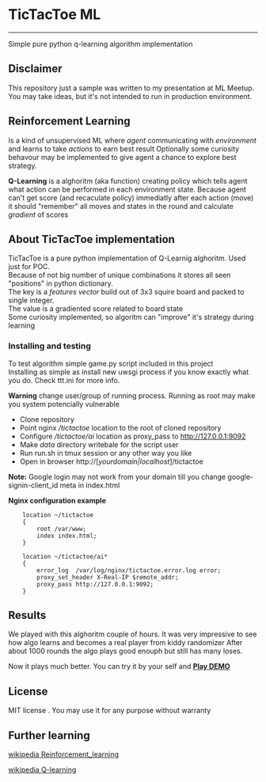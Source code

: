 # TicTacToe ML

--- 
Simple pure python q-learning algorithm implementation


## Disclaimer

This repository just a sample was written to my presentation at ML Meetup. 
You may take ideas, but it's not intended to run in production environment.

## Reinforcement Learning
Is a kind of unsupervised ML where _agent_ communicating with _environment_ and learns to take _actions_ to earn best result
Optionally some curiosity behavour may be implemented to give agent a chance to explore best strategy.

__Q-Learning__ is a alghoritm (aka function) creating policy which tells agent what action can be performed in each environment state. 
Because agent can't get score (and recaculate policy) immediatly after each action (move) it should "remember" all moves and states in the round and calculate _gradient_ of scores


## About TicTacToe implementation 
TicTacToe is a pure python implementation of Q-Learnig alghoritm. Used just for POC.  
Because of not big number of unique combinations it stores all seen "positions" in python dictionary.   
The key is a _features vector_ build out of 3x3 squire board and packed to single integer.  
The value is a gradiented score related to board state  
Some curiosity implemented, so algoritm  can "improve" it's strategy during learning  

### Installing and testing
To test algorithm simple game.py script included in this project  
Installing as simple as install new uwsgi process if you know exactly what you do. Check ttt.ini for more info.

__Warning__ change user/group of running process. Running as root may make you system potencially vulnerable


* Clone repository 
* Point nginx _/tictactoe_ location to the root of cloned repository
* Configure _/tictactoe/ai_ location as proxy_pass to http://127.0.0.1:9092
* Make _data_ directory writebale for the script user
* Run run.sh in tmux session or any other way you like 
* Open in browser http://[_yourdomain|localhost_]/tictactoe

__Note:__ Google login may not work from your domain till you change google-signin-client_id meta in index.html 

 
__Nginx configuration example__

```nginx
    location ~/tictactoe
    {
    	root /var/www;
	    index index.html;
    }
    
    location ~/tictactoe/ai*
    {
        error_log  /var/log/nginx/tictactoe.error.log error;
        proxy_set_header X-Real-IP $remote_addr;
        proxy_pass http://127.0.0.1:9092;
    }
```


## Results
We played with this alghoritm couple of hours. 
It was very impressive to see how algo learns and becomes a real player from kiddy randomizer
After about 1000 rounds the algo plays good enouph but still has many loses. 

Now it plays much better. You can try it by your self and  [__Play DEMO__](https://vt77.com/tictactoe)




## License
MIT license . You may use it for any purpose without warranty 

## Further learning 
[wikipedia Reinforcement_learning](https://en.wikipedia.org/wiki/Reinforcement_learning)

[wikipedia Q-learning](https://en.wikipedia.org/wiki/Q-learning)


